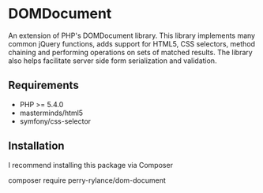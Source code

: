 # DOMDocument
An extension of PHP's DOMDocument library. This library implements many common jQuery functions, adds support for HTML5, CSS selectors, method chaining and performing operations on sets of matched results. The library also helps facilitate server side form serialization and validation.

## Requirements
- PHP >= 5.4.0
- masterminds/html5
- symfony/css-selector

## Installation
I recommend installing this package via Composer

composer require perry-rylance/dom-document